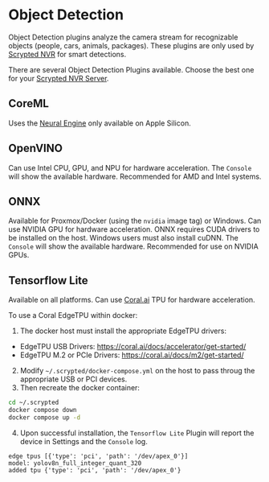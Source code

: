 # Object Detection

Object Detection plugins analyze the camera stream for recognizable objects (people, cars, animals, packages). These plugins are only used by [Scrypted NVR](/scrypted-nvr/) for smart detections.

There are several Object Detection Plugins available. Choose the best one for your [Scrypted NVR Server](/server-hardware).

## CoreML

Uses the [Neural Engine](https://www.makeuseof.com/what-is-a-neural-engine-how-does-it-work/) only available on Apple Silicon.

## OpenVINO

Can use Intel CPU, GPU, and NPU for hardware acceleration. The `Console` will show the available hardware. Recommended for AMD and Intel systems.

## ONNX

Available for Proxmox/Docker (using the `nvidia` image tag) or Windows. Can use NVIDIA GPU for hardware acceleration. ONNX requires CUDA drivers to be installed on the host. Windows users must also install cuDNN. The `Console` will show the available hardware. Recommended for use on NVIDIA GPUs.

## Tensorflow Lite

Available on all platforms. Can use [Coral.ai](https://coral.ai) TPU for hardware acceleration.

To use a Coral EdgeTPU within docker:

1. The docker host must install the appropriate EdgeTPU drivers:
  * EdgeTPU USB Drivers: https://coral.ai/docs/accelerator/get-started/
  * EdgeTPU M.2 or PCIe Drivers: https://coral.ai/docs/m2/get-started/
2. Modify `~/.scrypted/docker-compose.yml` on the host to pass throug the appropriate USB or PCI devices.
3. Then recreate the docker container:
```sh
cd ~/.scrypted
docker compose down
docker compose up -d
```
4. Upon successful installation, the `Tensorflow Lite` Plugin will report the device in Settings and the `Console` log.
```
edge tpus [{'type': 'pci', 'path': '/dev/apex_0'}]
model: yolov8n_full_integer_quant_320
added tpu {'type': 'pci', 'path': '/dev/apex_0'}
```
